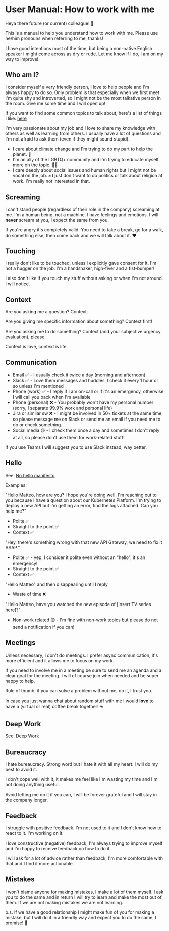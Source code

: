 # User Manual: How to work with me

Heya there future (or current) colleague! 👋

This is a manual to help you understand how to work with me.
Please use he/him pronouns when referring to me, thanks!

I have good intentions most of the time, but being a non-native English speaker I might come across as dry or rude. Let me know if I do, I am on my way to improve!

## Who am I?

I consider myself a very friendly person, I love to help people and I'm always happy to do so.
Only problem is that especially when we first meet I'm quite shy and introverted, so I might not be the most talkative person in the room. Give me some time and I will open up!

If you want to find some common topics to talk about, here's a list of things I like: [here](extra.md)

I'm very passionate about my job and I love to share my knowledge with others as well as learning from others. I usually have a lot of questions and I'm not afraid to ask them (even if they might sound stupid).

- I care about climate change and I'm trying to do my part to help the planet. 🌱
- I'm an ally of the LGBTQ+ community and I'm trying to educate myself more on the topic. 🏳️‍🌈
- I care deeply about social issues and human rights but I might not be vocal on the job. ✊
I just don't want to do politics or talk about religion at work. I'm really not interested in that.

## Screaming

I can't stand people (regardless of their role in the company) screaming at me. I'm a human being, not a machine. I have feelings and emotions.
I will **never** scream at you, I expect the same from you.

If you're angry it's completely valid. You need to take a break, go for a walk, do something else, then come back and we will talk about it. ❤️

## Touching 

I really don't like to be touched, unless I explicitly gave consent for it. 
I'm not a hugger on the job. I'm a handshaker, high-fiver and a fist-bumper!

I also don't like if you touch my stuff without asking or when I'm not around. I will notice.

## Context

Are you asking me a question? Context.

Are you giving me specific information about something? Context first!

Are you asking me to do something? Context (and your subjective urgency evaluation), please.

Context is love, context is life.

## Communication

- Email ✅ - I usually check it twice a day (morning and afternoon)
- Slack ✅ - Love them messages and huddles, I check it every 1 hour or so unless I'm mentioned
- Phone (work) ✅ - I reply if I am on-call or if it's an emergency, otherwise I will call you back when I'm available
- Phone (personal) ❌ - You probably won't have my personal number (sorry, I separate 99.9% work and personal life)
- Jira or similar sw ❌ - I might be involved in 50+ tickets at the same time, so please message me on Slack or send me an email if you need me to do or check something.
- Social media 🟡 - I check them once a day and sometimes I don't reply at all, so please don't use them for work-related stuff!

If you use Teams I will suggest you to use Slack instead, way better.

## Hello

See: [No hello manifesto](https://nohello.net/en)

Examples:

"Hello Matteo, how are you? I hope you're doing well. I'm reaching out to you because I have a question about our Kubernetes Platform. I'm trying to deploy a new API but I'm getting an error, find the logs attached. Can you help me?"

- Polite ✅
- Straight to the point ✅
- Context ✅

"Hey, there's something wrong with that new API Gateway, we need to fix it ASAP."

- Polite ✅ - yep, I consider it polite even without an "hello", it's an emergency!
- Straight to the point ✅
- Context ✅

"Hello Matteo" and then disappearing until I reply

- Waste of time ❌

"Hello Matteo, have you watched the new episode of [insert TV series here]?"

- Non-work related 🟡 - I'm fine with non-work topics but please do not send a notification if you can!

## Meetings

Unless necessary, I don't do meetings. I prefer async communication, it's more efficient and it allows me to focus on my work.

If you need to involve me in a meeting be sure to send me an agenda and a clear goal for the meeting.
I will of course join when needed and be super happy to help.

Rule of thumb: if you can solve a problem without me, do it, I trust you.

In case you just wanna chat about random stuff with me I would **love** to have a (virtual or real) coffee break together! ☕

## Deep Work

See: [Deep Work](files/deep-work.pdf)

## Bureaucracy

I hate bureaucracy. Strong word but I hate it with all my heart. I will do my best to avoid it.

I don't cope well with it, it makes me feel like I'm wasting my time and I'm not doing anything useful.

Avoid letting me do it if you can, I will be forever grateful and I will stay in the company longer.

## Feedback

I struggle with positive feedback. I'm not used to it and I don't know how to react to it. I'm working on it.

I love constructive (negative) feedback, I'm always trying to improve myself and I'm happy to receive feedback on how to do it.

I will ask for a lot of advice rather than feedback, I'm more comfortable with that and I find it more actionable.

## Mistakes

I won't blame anyone for making mistakes, I make a lot of them myself. I ask you to do the same and in return I will try to learn and make the most out of them. If we are not making mistakes we are not learning.

p.s. If we have a good relationship I might make fun of you for making a mistake, but I will do it in a friendly way and expect you to do the same, I promise! 🤝
